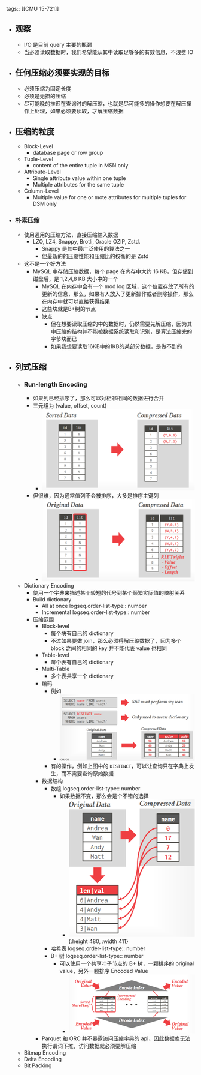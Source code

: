 tags:: [[CMU 15-721]]

- ## 观察
	- I/O 是目前 query 主要的瓶颈
	- 当必须读取数据时，我们希望能从其中读取足够多的有效信息，不浪费 IO
- ## 任何压缩必须要实现的目标
	- 必须压缩为固定长度
	- 必须是无损的压缩
	- 尽可能晚的推迟在查询时的解压缩，也就是尽可能多的操作想要在解压操作上处理，如果必须要读取，才解压缩数据
- ## 压缩的粒度
	- Block-Level
		- database page or row group
	- Tuple-Level
		- content of the entire tuple in MSN only
	- Attribute-Level
		- Single attribute value within one tuple
		- Multiple attributes for the same tuple
	- Column-Level
		- Multiple value for one or mote attributes for multiple tuples for DSM only
- ### 朴素压缩
	- 使用通用的压缩方法，直接压缩输入数据
		- LZO, LZ4, Snappy, Brotli, Oracle OZIP, Zstd.
			- Snappy 是其中最广泛使用的算法之一
			- 但最新的的压缩性能和压缩比的权衡的是 Zstd
	- 这不是一个好方法
		- MySQL 中存储压缩数据，每个 page 在内存中大约 16 KB，但存储到磁盘后，是 1,2,4,8 KB 大小中的一个
			- MySQL 在内存中会有一个 mod log 区域，这个位置存放了所有的更新的信息，那么，如果有人放入了更新操作或者删除操作，那么在内存中就可以直接获得结果
			- 这些块就是B+树的节点
			- 缺点
				- 但在想要读取压缩的中的数据时，仍然需要先解压缩，因为其中压缩的结构并不能被数据系统读取和识别，是算法压缩完的字节块而已
				- 如果我想要读取16KB中的1KB的某部分数据，是做不到的
- ## 列式压缩
	- ### Run-length Encoding
		- 如果列已经排序了，那么可以对相邻相同的数据进行合并
		- 三元组为 (value, offset, count)
			- ![image.png](../assets/image_1692090443097_0.png)
		- 但很难，因为通常值列不会被排序，大多是排序主键列
			- ![image.png](../assets/image_1692090383638_0.png)
	- Dictionary Encoding
		- 使用一个字典来描述某个较短的代号到某个频繁实际值的映射关系
		- Build dictionary
			- All at once
			  logseq.order-list-type:: number
			- Incremental
			  logseq.order-list-type:: number
		- 压缩范围
			- Block-level
				- 每个块有自己的 dictionary
				- 不过如果要做 join，那么必须得解压缩数据了，因为多个 block 之间的相同的 key 并不能代表 value 也相同
			- Table-level
				- 每个表有自己的 dictionary
			- Multi-Table
				- 多个表共享一个 dictionary
			- 编码
				- 例如
					- ![image.png](../assets/image_1692091558439_0.png)
				- 有的操作，例如上图中的 `DISTINCT`，可以让查询只在字典上发生，而不需要查询原始数据
			- 数据结构
				- 数组
				  logseq.order-list-type:: number
					- 如果数据不变，那么会是个不错的选择
						- ![image.png](../assets/image_1692092096791_0.png){:height 480, :width 411}
				- 哈希表
				  logseq.order-list-type:: number
				- B+ 树
				  logseq.order-list-type:: number
					- 可以使用一个共享叶子节点的 B+ 树，一颗排序的 original value，另外一颗排序 Encoded Value
						- ![image.png](../assets/image_1692092187804_0.png)
			- Parquet 和 ORC 并不暴露访问压缩字典的 api，因此数据库无法执行谓词下推，访问数据就必须要解压缩
	- Bitmap Encoding
	- Delta Encoding
	- Bit Packing